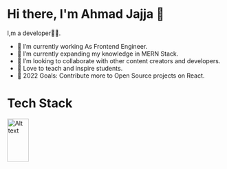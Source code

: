  # Hi there, I'm Ahmad Jajja 👋



 I,m a developer🧑‍💻.

- 🔭 I’m currently working As Frontend Engineer.
- 🌱 I’m currently expanding my knowledge in MERN Stack.
- 👯 I’m looking to collaborate with other content creators and developers.
- 📢 Love to teach and inspire students.
- 🥅 2022 Goals: Contribute more to Open Source projects on React.


# Tech Stack




<img
  src="https://repository-images.githubusercontent.com/427210279/9918a449-bc04-42ac-af29-1d1856aa9530"
  alt="Alt text"
  title="Optional title"
  style="display: inline-block; margin: 0 auto; width: 50px; height: 100px">
  
